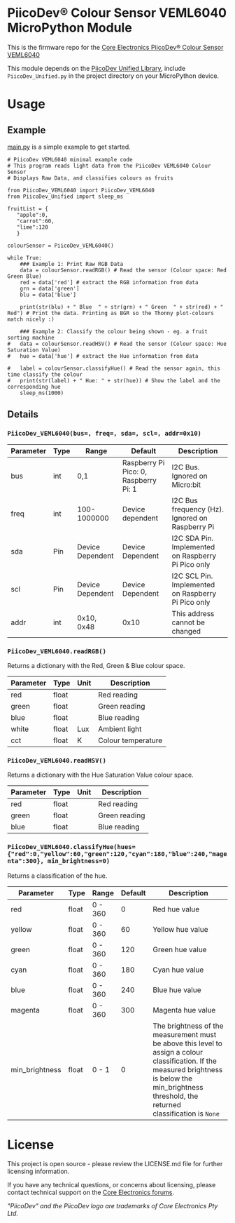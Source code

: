 # PiicoDev® Colour Sensor VEML6040 MicroPython Module

This is the firmware repo for the [Core Electronics PiicoDev® Colour Sensor VEML6040](https://core-electronics.com.au/catalog/product/view/sku/CE07823)

This module depends on the [PiicoDev Unified Library](https://github.com/CoreElectronics/CE-PiicoDev-Unified), include `PiicoDev_Unified.py` in the project directory on your MicroPython device.

<!-- TODO update tutorial link with the device tinyurl eg. piico.dev/p1
See the [Quickstart Guide](https://piico.dev/pX)
 -->

# Usage
## Example
[main.py](https://github.com/CoreElectronics/CE-PiicoDev-VEML6040-MicroPython-Module/blob/main/main.py) is a simple example to get started.
```
# PiicoDev VEML6040 minimal example code
# This program reads light data from the PiicoDev VEML6040 Colour Sensor
# Displays Raw Data, and classifies colours as fruits

from PiicoDev_VEML6040 import PiicoDev_VEML6040
from PiicoDev_Unified import sleep_ms

fruitList = {
   "apple":0,
   "carrot":60,
   "lime":120
   }

colourSensor = PiicoDev_VEML6040()

while True:
    ### Example 1: Print Raw RGB Data
    data = colourSensor.readRGB() # Read the sensor (Colour space: Red Green Blue)
    red = data['red'] # extract the RGB information from data
    grn = data['green']
    blu = data['blue']

    print(str(blu) + " Blue  " + str(grn) + " Green  " + str(red) + " Red") # Print the data. Printing as BGR so the Thonny plot-colours match nicely :)

    ### Example 2: Classify the colour being shown - eg. a fruit sorting machine
#   data = colourSensor.readHSV() # Read the sensor (Colour space: Hue Saturation Value)
#   hue = data['hue'] # extract the Hue information from data

#   label = colourSensor.classifyHue() # Read the sensor again, this time classify the colour
#   print(str(label) + " Hue: " + str(hue)) # Show the label and the corresponding hue
    sleep_ms(1000)
```
## Details
### `PiicoDev_VEML6040(bus=, freq=, sda=, scl=, addr=0x10)`
Parameter | Type | Range | Default | Description
--- | --- | --- | --- | ---
bus | int | 0,1 | Raspberry Pi Pico: 0, Raspberry Pi: 1 | I2C Bus.  Ignored on Micro:bit
freq | int | 100-1000000 | Device dependent | I2C Bus frequency (Hz).  Ignored on Raspberry Pi
sda | Pin | Device Dependent | Device Dependent | I2C SDA Pin. Implemented on Raspberry Pi Pico only
scl | Pin | Device Dependent | Device Dependent | I2C SCL Pin. Implemented on Raspberry Pi Pico only
addr | int | 0x10, 0x48 | 0x10 | This address cannot be changed

### `PiicoDev_VEML6040.readRGB()`
Returns a dictionary with the Red, Green & Blue colour space.

Parameter | Type | Unit | Description
--- | --- | --- | ---
red | float |  | Red reading
green | float | | Green reading
blue | float | | Blue reading
white | float | Lux | Ambient light
cct | float | K | Colour temperature

### `PiicoDev_VEML6040.readHSV()`
Returns a dictionary with the Hue Saturation Value colour space.

Parameter | Type | Unit | Description
--- | --- | --- | ---
red | float |  | Red reading
green | float | | Green reading
blue | float | | Blue reading

### `PiicoDev_VEML6040.classifyHue(hues={"red":0,"yellow":60,"green":120,"cyan":180,"blue":240,"magenta":300}, min_brightness=0)`
Returns a classification of the hue.

Parameter | Type | Range | Default | Description
--- | --- | --- | --- | ---
red | float | 0 - 360 | 0 | Red hue value
yellow | float | 0 - 360 | 60| Yellow hue value
green | float | 0 - 360 | 120 | Green hue value
cyan | float | 0 - 360 | 180| Cyan hue value
blue | float | 0 - 360 | 240| Blue hue value
magenta | float | 0 - 360 | 300 | Magenta hue value
min_brightness | float | 0 - 1 | 0 | The brightness of the measurement must be above this level to assign a colour classification.  If the measured brightness is below the min_brightness threshold, the returned classification is `None`

# License
This project is open source - please review the LICENSE.md file for further licensing information.

If you have any technical questions, or concerns about licensing, please contact technical support on the [Core Electronics forums](https://forum.core-electronics.com.au/).

*\"PiicoDev\" and the PiicoDev logo are trademarks of Core Electronics Pty Ltd.*
